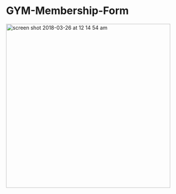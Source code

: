 # GYM-Membership-Form

<img width="449" alt="screen shot 2018-03-26 at 12 14 54 am" src="https://user-images.githubusercontent.com/24397176/37886665-c190da38-308a-11e8-938f-dc2194b9fc79.png">
